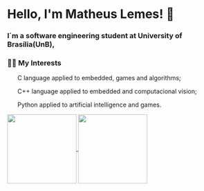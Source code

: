 <h1>Hello, I'm Matheus Lemes! 👋</h1>  
<h3>I´m a software engineering student at University of Brasília(UnB), </h3>

<h3>🧑‍💻 My Interests</h3>
  <ol>
    <p>C language applied to embedded, games and algorithms;</p>
    <p>C++ language applied to embedded and computacional vision;</p>
    <p>Python applied to artificial intelligence and games.</p>
  </ol>

<a href="https://github.com/matheuslemesam/github-readme-stats">
  <img height=160 align="center" src="https://github-readme-stats.vercel.app/api?username=matheuslemesam&show_icons=true&theme=transparent" />
</a>
<a href="https://github.com/matheuslemesam/convoychat">
  <img height=160 align="center" src="https://github-readme-stats.vercel.app/api/top-langs/?username=matheuslemesam&hide_progress=true&theme=transparent" />
</a>

